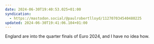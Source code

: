 ```yaml
---
date: 2024-06-30T19:40:53.025+01:00
syndication:
  - https://mastodon.social/@paulrobertlloyd/112707034540480225
updated: 2024-06-30T19:41:06.104+01:00
---
```


England are into the quarter finals of Euro 2024, and I have no idea how.
